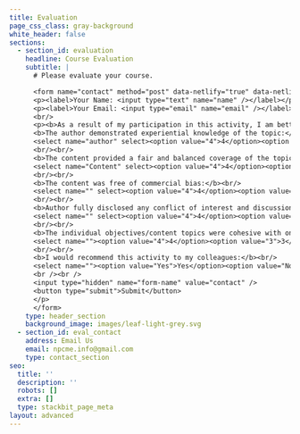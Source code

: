 ```yaml
---
title: Evaluation
page_css_class: gray-background
white_header: false
sections:
  - section_id: evaluation
    headline: Course Evaluation
    subtitle: |
      # Please evaluate your course.

      <form name="contact" method="post" data-netlify="true" data-netlify-honeypot="bot-field" action="/thank-you">
      <p><label>Your Name: <input type="text" name="name" /></label></p>
      <p><label>Your Email: <input type="email" name="email" /></label></p>
      <br/>
      <p><b>As a result of my participation in this activity, I am better able to:</b><br/><label>Assess the pregnant patient: <select name="assess" select><option value="4">4</option><option value="3">3</option><option value="2">2</option><option value="1">1</option></select></label><br/><label>Identify potential complications in pregnancy: <select name="identify" select><option value="4">4</option><option value="3">3</option><option value="2">2</option><option value="1">1</option></select></label><br/><label>treat complications during pregnancy: <select name="treat" select><option value="4">4</option><option value="3">3</option><option value="2">2</option><option value="1">1</option></select></label><br/><br/>
      <b>The author demonstrated experiential knowledge of the topic:</b><br/>
      <select name="author" select><option value="4">4</option><option value="3">3</option><option value="2">2</option><option value="1">1</option></select>
      <br/><br/>
      <b>The content provided a fair and balanced coverage of the topic:</b><br/>
      <select name="Content" select><option value="4">4</option><option value="3">3</option><option value="2">2</option><option value="1">1</option></select>
      <br/><br/>
      <b>The content was free of commercial bias:</b><br/>
      <select name="" select><option value="4">4</option><option value="3">3</option><option value="2">2</option><option value="1">1</option></select>
      <br/><br/>
      <b>Author fully disclosed any conflict of interest and discussion of off-label usage of medication and/or medical devices at beginning of, or during the presentation:</b><br/>
      <select name="" select><option value="4">4</option><option value="3">3</option><option value="2">2</option><option value="1">1</option></select>
      <br/><br/>
      <b>The individual objectives/content topics were cohesive with one another:</b><br/>
      <select name=""><option value="4">4</option><option value="3">3</option><option value="2">2</option><option value="1">1</option></select>
      <br/><br/>
      <b>I would recommend this activity to my colleagues:</b><br/>
      <select name=""><option value="Yes">Yes</option><option value="No">No</option></select>
      <br /><br />
      <input type="hidden" name="form-name" value="contact" />
      <button type="submit">Submit</button>
      </p>
      </form>
    type: header_section
    background_image: images/leaf-light-grey.svg
  - section_id: eval_contact
    address: Email Us
    email: npcme.info@gmail.com
    type: contact_section
seo:
  title: ''
  description: ''
  robots: []
  extra: []
  type: stackbit_page_meta
layout: advanced
---
```

